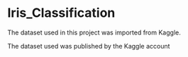 # Iris_Classification

The dataset used in this project was imported from Kaggle.

The dataset used was published by the Kaggle account
